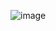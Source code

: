 ![image](https://user-images.githubusercontent.com/67089235/229314132-40f2f6ee-5071-4405-8589-c64f30fa9226.png)
